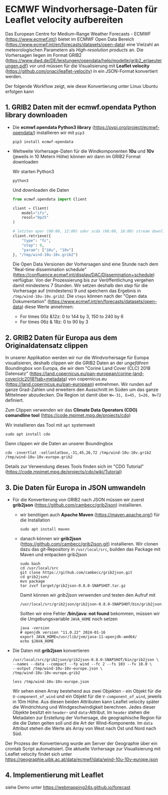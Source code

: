 # ECMWF Windvorhersage-Daten für Leaflet velocity aufbereiten

Das European Centre for Medium-Range Weather Forecasts - ECMWF (<https://www.ecmwf.int/>) bietet im ECMWF Open Data Bereich (<https://www.ecmwf.int/en/forecasts/datasets/open-data>) eine Vielzahl an meteorologischen Parametern als *High-resolution products* an. Die Vorhersagen liegen im Format GRIB2 (<https://www.dwd.de/DE/leistungen/opendata/help/modelle/grib2_erlaeuterungen.pdf>) vor und müssen für die Visualisierung mit **Leaflet velocity** (<https://github.com/onaci/leaflet-velocity>) in ein JSON-Format konvertiert werden.

Der folgende Workflow zeigt, wie diese Konvertierung unter Linux Ubuntu erfolgen kann

## 1. GRIB2 Daten mit der ecmwf.opendata Python library downloaden

* Die **ecmwf.opendata Python3 library** (<https://pypi.org/project/ecmwf-opendata/>) installieren wir mit `pip3`

    ```shell
    pip3 install ecmwf-opendata
    ```

* Weltweite Vorhersage-Daten für die Windkomponenten **10u** und **10v** (jeweils in 10 Metern Höhe) können wir dann im GRIB2 Format downloaden

    Wir starten Python3

    ```shell
    python3
    ```

    Und downloaden die Daten

    ```python
    from ecmwf.opendata import Client

    client = Client(
        model="ifs",
        resol="0p25"
    )

    # letzten oper (00:00, 12:00) oder scda (06:00, 18:00) stream downloaden
    client.retrieve({
        "type": "fc",
        "step": 9,
        "param": ["10u", "10v"]
    }, "/tmp/wind-10u-10v.grib2")
    ```

    Die Open Data Versionen der Vorhersagen sind eine Stunde nach dem "Real-time dissemination schedule" (<https://confluence.ecmwf.int/display/DAC/Dissemination+schedule>) verfügbar. Von der Prozessierung bis zur Veröffentlichung vergehen damit mindestens 7 Stunden. Wir setzen deshalb den *step* für die Vorhersage auf (mindestens) 9 und speichern das Ergebnis in `/tmp/wind-10u-10v.grib2`. Die `steps` können nach der "Open data Dokumentation" (<https://www.ecmwf.int/en/forecasts/datasets/open-data>) diese Werte annehmen:

    * For times 00z &12z: 0 to 144 by 3, 150 to 240 by 6
    * For times 06z & 18z: 0 to 90 by 3

## 2. GRIB2 Daten für Europa aus dem Originaldatensatz clippen

In unserer Applikation werden wir nur die Windvorhersage für Europa visualisieren, deshalb clippen wir die GRIB2 Daten an der *ungefähren* Boundingbox von Europa, die wir dem "Corine Land Cover (CLC) 2018 Datensatz" (<https://land.copernicus.eu/pan-european/corine-land-cover/clc2018?tab=metadata>) von copernicus.eu (<https://land.copernicus.eu/pan-european>) entnehmen. Wir runden auf ganze Grad-Zahlen und erweitern den Ausschnitt im Süden um das ganze Mittelmeer abzudecken. Die Region ist damit über `W=-31, E=45, S=26, N=72` definiert.

Zum Clippen verwenden wir das **Climate Data Operators (CDO) comandline tool** (<https://code.mpimet.mpg.de/projects/cdo>)

Wir installieren das Tool mit `apt` systemweit

```shell
sudo apt install cdo
```

Dann clippen wir die Daten an unserer Boundingbox

```shell
cdo -invertlat -sellonlatbox,-31,45,26,72 /tmp/wind-10u-10v.grib2 /tmp/wind-10u-10v-europe.grib2
```

Details zur Verwendung dieses Tools finden sich im "CDO Tutorial" (<https://code.mpimet.mpg.de/projects/cdo/wiki/Tutorial>)


## 3. Die Daten für Europa in JSON umwandeln

* Für die Konvertierung von GRIB2 nach JSON müssen wir zuerst **grib2json** (<https://github.com/cambecc/grib2json>) installieren.

    * wir benötigen auch **Apache Maven** (<https://maven.apache.org/>) für die Installation

        ```shell
        sudo apt install maven
        ```

    * danach können wir **grib2json** (<https://github.com/cambecc/grib2json.git>) installieren. Wir clonen dazu das git-Repository in `/usr/local/src`, builden das Package mit Maven und entpacken grib2json

        ```shell
        sudo bash
        cd /usr/local/src
        git clone https://github.com/cambecc/grib2json.git
        cd grib2json/
        mvn package
        tar zvxf target/grib2json-0.8.0-SNAPSHOT.tar.gz
        ```
    
        Damit können wir *grib2json* verwenden und testen den Aufruf mit

        ```shell
        /usr/local/src/grib2json/grib2json-0.8.0-SNAPSHOT/bin/grib2json
        ```

        Sollten wir eine Fehler **/bin/java: not found** bekommen, müssen wir die Umgebungsvariable `JAVA_HOME` noch setzen

        ```shell
        java -version
        # openjdk version "11.0.22" 2024-01-16
        export JAVA_HOME=/usr/lib/jvm/java-11-openjdk-amd64/
        echo $JAVA_HOME
        ```

* Die Daten mit **grib2json** konvertieren

    ```shell
    /usr/local/src/grib2json/grib2json-0.8.0-SNAPSHOT/bin/grib2json \
    --names --data --compact --fp wind --fc 2 --fs 103 --fv 10.0 \
    --output /tmp/wind-10u-10v-europe.json \
    /tmp/wind-10u-10v-europe.grib2

    less /tmp/wind-10u-10v-europe.json
    ```

    Wir sehen einen Array bestehend aus zwei Objekten - ein Objekt für die `U-component_of_wind` und ein Objekt für die `V-component_of_wind`, jeweils in 10m Höhe. Aus diesen beiden Attributen kann Leaflet velocity später die Windrichtung und Windgeschwindigkeit berechnen. Jedes dieser Objekte besitzt ein `header`-  und `data`-Attribut. Im `header` stehen die Metadaten zur Erstellung der Vorhersage, die geographische Region für die die Daten gelten soll und die Art der Wind-Komponente. Im `data` Attribut stehen die Werte als Array von West nach Ost und Nord nach Süd.

Der Prozess der Konvertierung wurde am Server der Geographie über ein crontab Script automatisiert. Die aktuelle Vorhersage zur Visualisierung mit Leaflet velocity findet sich unter <https://geographie.uibk.ac.at/data/ecmwf/data/wind-10u-10v-europe.json>

## 4. Implementierung mit Leaflet

siehe Demo unter <https://webmapping24s.github.io/forecast>

